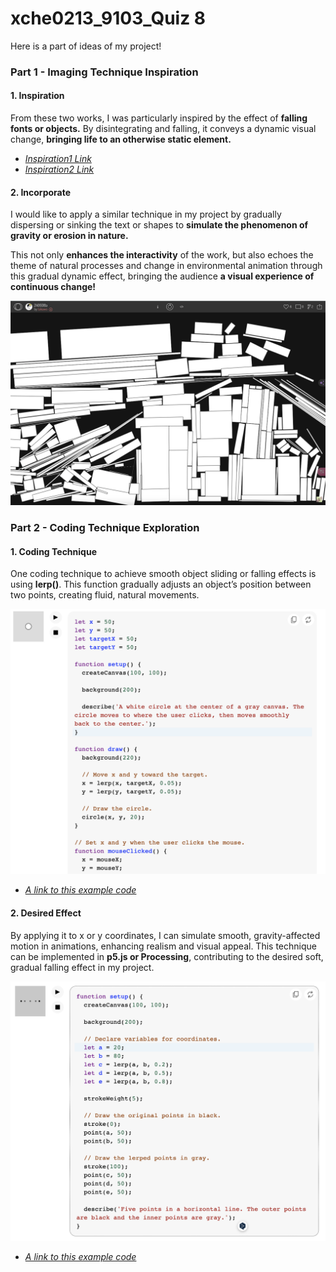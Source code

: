 # xche0213_9103_Quiz 8
Here is a part of ideas of my project!

### Part 1 - Imaging Technique Inspiration

#### 1. Inspiration
From these two works, I was particularly inspired by the effect of **falling fonts or objects.** By disintegrating and falling, it conveys a dynamic visual change, **bringing life to an otherwise static element.**
- *[Inspiration1 Link](https://openprocessing.org/sketch/2289715)*
- *[Inspiration2 Link](https://openprocessing.org/sketch/2295575)*
#### 2. Incorporate
I would like to apply a similar technique in my project by gradually dispersing or sinking the text or shapes to **simulate the phenomenon of gravity or erosion in nature.**


This not only **enhances the interactivity** of the work, but also echoes the theme of natural processes and change in environmental animation through this gradual dynamic effect, bringing the audience **a visual experience of continuous change!**

![An image of Inspiration2](p5_project/assets/Inspiration2.png)


### Part 2 - Coding Technique Exploration

#### 1. Coding Technique

One coding technique to achieve smooth object sliding or falling effects is using **lerp()**. This function gradually adjusts an object’s position between two points, creating fluid, natural movements.

![An image of Inspiration1](p5_project/assets/exampleCode1.png)

- *[A link to this example code](https://p5js.org/reference/p5/lerp/)*

#### 2. Desired Effect

 By applying it to x or y coordinates, I can simulate smooth, gravity-affected motion in animations, enhancing realism and visual appeal. This technique can be implemented in **p5.js or Processing**, contributing to the desired soft, gradual falling effect in my project.

![An image of Inspiration1](p5_project/assets/exampleCode2.png)

- *[A link to this example code](https://p5js.org/reference/p5/lerp/)*